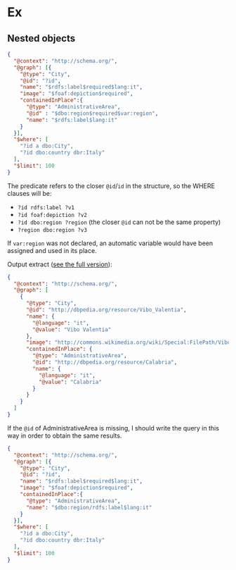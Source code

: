 Ex
===================

## Nested objects

```json
{
  "@context": "http://schema.org/",
  "@graph": [{
    "@type": "City",
    "@id": "?id",
    "name": "$rdfs:label$required$lang:it",
    "image": "$foaf:depiction$required",
    "containedInPlace":{
      "@type": "AdministrativeArea",
      "@id" : "$dbo:region$required$var:region",
      "name": "$rdfs:label$lang:it"
    }
  }],
  "$where": [
    "?id a dbo:City",
    "?id dbo:country dbr:Italy"
  ],
  "$limit": 100
}
```

The predicate refers to the closer `@id`/`id` in the structure, so the WHERE clauses will be:
- `?id rdfs:label ?v1`
- `?id foaf:depiction ?v2`
- `?id dbo:region ?region` (the closer `@id` can not be the same property)
- `?region dbo:region ?v3`

If `var:region` was not declared, an automatic variable would have been assigned and used in its place.

Output extract ([see the full version](./examples/jsonld/city.region.list.ld.json)):

```json
{
  "@context": "http://schema.org/",
  "@graph": [
    {
      "@type": "City",
      "@id": "http://dbpedia.org/resource/Vibo_Valentia",
      "name": {
        "@language": "it",
        "@value": "Vibo Valentia"
      },
      "image": "http://commons.wikimedia.org/wiki/Special:FilePath/Vibo_panorama.JPG",
      "containedInPlace": {
        "@type": "AdministrativeArea",
        "@id": "http://dbpedia.org/resource/Calabria",
        "name": {
          "@language": "it",
          "@value": "Calabria"
        }
      }
    }
  ]
}
```

If the `@id` of AdministrativeArea is missing, I should write the query in this way in order to obtain the same results.

```json
{
  "@context": "http://schema.org/",
  "@graph": [{
    "@type": "City",
    "@id": "?id",
    "name": "$rdfs:label$required$lang:it",
    "image": "$foaf:depiction$required",
    "containedInPlace":{
      "@type": "AdministrativeArea",
      "name": "$dbo:region/rdfs:label$lang:it"
    }
  }],
  "$where": [
    "?id a dbo:City",
    "?id dbo:country dbr:Italy"
  ],
  "$limit": 100
}
```
